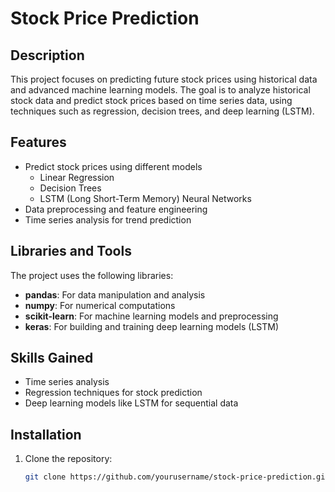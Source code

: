 # Stock Price Prediction

## Description
This project focuses on predicting future stock prices using historical data and advanced machine learning models. The goal is to analyze historical stock data and predict stock prices based on time series data, using techniques such as regression, decision trees, and deep learning (LSTM).

## Features
- Predict stock prices using different models
  - Linear Regression
  - Decision Trees
  - LSTM (Long Short-Term Memory) Neural Networks
- Data preprocessing and feature engineering
- Time series analysis for trend prediction

## Libraries and Tools
The project uses the following libraries:
- **pandas**: For data manipulation and analysis
- **numpy**: For numerical computations
- **scikit-learn**: For machine learning models and preprocessing
- **keras**: For building and training deep learning models (LSTM)

## Skills Gained
- Time series analysis
- Regression techniques for stock prediction
- Deep learning models like LSTM for sequential data

## Installation
1. Clone the repository:
   ```bash
   git clone https://github.com/yourusername/stock-price-prediction.git
```
